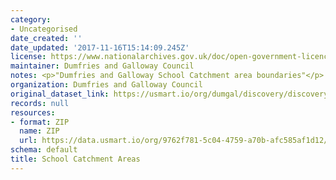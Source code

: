 ```yaml
---
category:
- Uncategorised
date_created: ''
date_updated: '2017-11-16T15:14:09.245Z'
license: https://www.nationalarchives.gov.uk/doc/open-government-licence/version/3/
maintainer: Dumfries and Galloway Council
notes: <p>"Dumfries and Galloway School Catchment area boundaries"</p>
organization: Dumfries and Galloway Council
original_dataset_link: https://usmart.io/org/dumgal/discovery/discovery-view-detail/b958299b-9fca-4380-a6f1-047bdf0223aa
records: null
resources:
- format: ZIP
  name: ZIP
  url: https://data.usmart.io/org/9762f781-5c04-4759-a70b-afc585af1d12/additionalDocumentation/29388337-4e19-4ac9-8a8c-5d99e0639d9b/Secondary%20Catchments%20ND.zip
schema: default
title: School Catchment Areas
---
```

